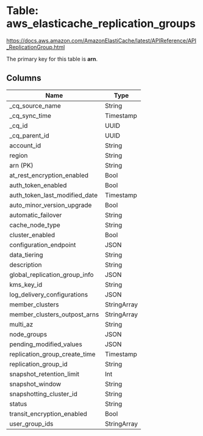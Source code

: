 # Table: aws_elasticache_replication_groups

https://docs.aws.amazon.com/AmazonElastiCache/latest/APIReference/API_ReplicationGroup.html

The primary key for this table is **arn**.


## Columns
| Name          | Type          |
| ------------- | ------------- |
|_cq_source_name|String|
|_cq_sync_time|Timestamp|
|_cq_id|UUID|
|_cq_parent_id|UUID|
|account_id|String|
|region|String|
|arn (PK)|String|
|at_rest_encryption_enabled|Bool|
|auth_token_enabled|Bool|
|auth_token_last_modified_date|Timestamp|
|auto_minor_version_upgrade|Bool|
|automatic_failover|String|
|cache_node_type|String|
|cluster_enabled|Bool|
|configuration_endpoint|JSON|
|data_tiering|String|
|description|String|
|global_replication_group_info|JSON|
|kms_key_id|String|
|log_delivery_configurations|JSON|
|member_clusters|StringArray|
|member_clusters_outpost_arns|StringArray|
|multi_az|String|
|node_groups|JSON|
|pending_modified_values|JSON|
|replication_group_create_time|Timestamp|
|replication_group_id|String|
|snapshot_retention_limit|Int|
|snapshot_window|String|
|snapshotting_cluster_id|String|
|status|String|
|transit_encryption_enabled|Bool|
|user_group_ids|StringArray|